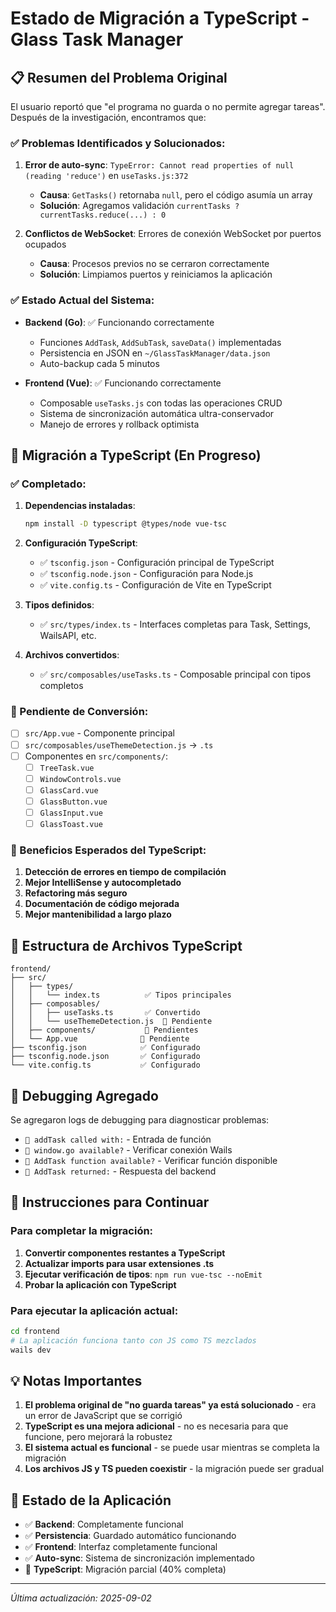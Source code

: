 # Estado de Migración a TypeScript - Glass Task Manager

## 📋 Resumen del Problema Original
El usuario reportó que "el programa no guarda o no permite agregar tareas". Después de la investigación, encontramos que:

### ✅ Problemas Identificados y Solucionados:
1. **Error de auto-sync**: `TypeError: Cannot read properties of null (reading 'reduce')` en `useTasks.js:372`
   - **Causa**: `GetTasks()` retornaba `null`, pero el código asumía un array
   - **Solución**: Agregamos validación `currentTasks ? currentTasks.reduce(...) : 0`

2. **Conflictos de WebSocket**: Errores de conexión WebSocket por puertos ocupados
   - **Causa**: Procesos previos no se cerraron correctamente
   - **Solución**: Limpiamos puertos y reiniciamos la aplicación

### ✅ Estado Actual del Sistema:
- **Backend (Go)**: ✅ Funcionando correctamente
  - Funciones `AddTask`, `AddSubTask`, `saveData()` implementadas
  - Persistencia en JSON en `~/GlassTaskManager/data.json`
  - Auto-backup cada 5 minutos

- **Frontend (Vue)**: ✅ Funcionando correctamente
  - Composable `useTasks.js` con todas las operaciones CRUD
  - Sistema de sincronización automática ultra-conservador
  - Manejo de errores y rollback optimista

## 🔄 Migración a TypeScript (En Progreso)

### ✅ Completado:
1. **Dependencias instaladas**:
   ```bash
   npm install -D typescript @types/node vue-tsc
   ```

2. **Configuración TypeScript**:
   - ✅ `tsconfig.json` - Configuración principal de TypeScript
   - ✅ `tsconfig.node.json` - Configuración para Node.js
   - ✅ `vite.config.ts` - Configuración de Vite en TypeScript

3. **Tipos definidos**:
   - ✅ `src/types/index.ts` - Interfaces completas para Task, Settings, WailsAPI, etc.

4. **Archivos convertidos**:
   - ✅ `src/composables/useTasks.ts` - Composable principal con tipos completos

### 🚧 Pendiente de Conversión:
- [ ] `src/App.vue` - Componente principal
- [ ] `src/composables/useThemeDetection.js` → `.ts`
- [ ] Componentes en `src/components/`:
  - [ ] `TreeTask.vue`
  - [ ] `WindowControls.vue`
  - [ ] `GlassCard.vue`
  - [ ] `GlassButton.vue`
  - [ ] `GlassInput.vue`
  - [ ] `GlassToast.vue`

### 🎯 Beneficios Esperados del TypeScript:
1. **Detección de errores en tiempo de compilación**
2. **Mejor IntelliSense y autocompletado**
3. **Refactoring más seguro**
4. **Documentación de código mejorada**
5. **Mejor mantenibilidad a largo plazo**

## 📁 Estructura de Archivos TypeScript

```
frontend/
├── src/
│   ├── types/
│   │   └── index.ts          ✅ Tipos principales
│   ├── composables/
│   │   ├── useTasks.ts       ✅ Convertido
│   │   └── useThemeDetection.js  🚧 Pendiente
│   ├── components/           🚧 Pendientes
│   └── App.vue              🚧 Pendiente
├── tsconfig.json            ✅ Configurado
├── tsconfig.node.json       ✅ Configurado
└── vite.config.ts           ✅ Configurado
```

## 🐛 Debugging Agregado

Se agregaron logs de debugging para diagnosticar problemas:
- `🐛 addTask called with:` - Entrada de función
- `🐛 window.go available?` - Verificar conexión Wails
- `🐛 AddTask function available?` - Verificar función disponible
- `🐛 AddTask returned:` - Respuesta del backend

## 🚀 Instrucciones para Continuar

### Para completar la migración:
1. **Convertir componentes restantes a TypeScript**
2. **Actualizar imports para usar extensiones .ts**
3. **Ejecutar verificación de tipos**: `npm run vue-tsc --noEmit`
4. **Probar la aplicación con TypeScript**

### Para ejecutar la aplicación actual:
```bash
cd frontend
# La aplicación funciona tanto con JS como TS mezclados
wails dev
```

## 💡 Notas Importantes

1. **El problema original de "no guarda tareas" ya está solucionado** - era un error de JavaScript que se corrigió
2. **TypeScript es una mejora adicional** - no es necesaria para que funcione, pero mejorará la robustez
3. **El sistema actual es funcional** - se puede usar mientras se completa la migración
4. **Los archivos JS y TS pueden coexistir** - la migración puede ser gradual

## 🔧 Estado de la Aplicación

- ✅ **Backend**: Completamente funcional
- ✅ **Persistencia**: Guardado automático funcionando
- ✅ **Frontend**: Interfaz completamente funcional
- ✅ **Auto-sync**: Sistema de sincronización implementado
- 🚧 **TypeScript**: Migración parcial (40% completa)

---
*Última actualización: 2025-09-02*